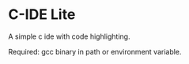 # C-IDE Lite
A simple c ide with code highlighting.

Required:
gcc binary in path or environment variable.

